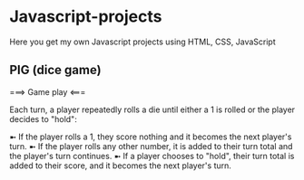 # Javascript-projects
Here you get my own Javascript projects using HTML, CSS, JavaScript

## PIG (dice game)

===> Game play <===

Each turn, a player repeatedly rolls a die until either a 1 is rolled or the player decides to "hold":

➼ If the player rolls a 1, they score nothing and it becomes the next player's turn.
➼ If the player rolls any other number, it is added to their turn total and the player's turn continues.
➼ If a player chooses to "hold", their turn total is added to their score, and it becomes the next player's turn.
